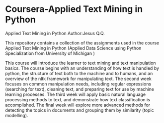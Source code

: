 # Coursera-Applied Text Mining in Python

Applied Text Mining in Python
Author:Jesus Q.Q.

This repository contains a collection of the assignments used in the course Applied Text Mining in Python
(Applied Data Science using Python Specialization from University of Michigan )

This course will introduce the learner to text mining and text manipulation basics. The course begins with an understanding of how text is handled by python, the structure of text both to the machine and to humans, and an overview of the nltk framework for manipulating text. The second week focuses on common manipulation needs, including regular expressions (searching for text), cleaning text, and preparing text for use by machine learning processes. The third week will apply basic natural language processing methods to text, and demonstrate how text classification is accomplished. The final week will explore more advanced methods for detecting the topics in documents and grouping them by similarity (topic modelling). 
